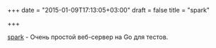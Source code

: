 +++
date = "2015-01-09T17:13:05+03:00"
draft = false
title = "spark"

+++

<p><a href="https://github.com/rif/spark">spark</a>&nbsp;- Очень простой веб-сервер на Go для тестов.</p>

